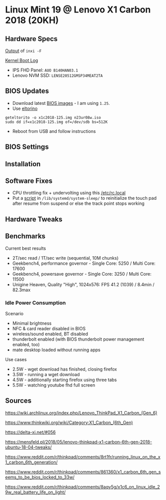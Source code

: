 # Linux Mint 19 @ Lenovo X1 Carbon 2018 (20KH)

## Hardware Specs

[Output](inxi.txt) of `inxi -F`

[Kernel Boot Log](dmesg.txt)

* IPS FHD Panel: `AUO B140HAN03.1`
* Lenovo NVM SSD: `LENSE20512GMSP34MEAT2TA`

## BIOS Updates

* Download latest [BIOS images](https://pcsupport.lenovo.com/de/en/products/LAPTOPS-AND-NETBOOKS/THINKPAD-X-SERIES-LAPTOPS/THINKPAD-X1-CARBON-6TH-GEN-TYPE-20KH-20KG/downloads/DS502282) - I am using `1.25`.
* Use [eltorino](https://aur.archlinux.org/packages/geteltorito/) 
```
geteltorito -o x1c2018-125.img n23ur08w.iso
sudo dd if=x1c2018-125.img of=/dev/sdb bs=512K
```
* Reboot from USB and follow instructions

## BIOS Settings



## Installation

## Software Fixes

* CPU throttling fix + undervolting using this [/etc/rc.local](rc.local)
* Put a [script](trackpad) in `/lib/systemd/system-sleep/` to reinitialize the touch pad after resume from suspend or else the track point stops working

## Hardware Tweaks

## Benchmarks

Current best results
* 2T/sec read / 1T/sec write (sequential, 10M chunks)
* Geekbench4, performance governor - Single Core: 5250 / Multi Core: 17600
* Geekbench4, powersave governor - Single Core: 3250 / Multi Core: 11500
* Unigine Heaven, Quality "High", 1024x576: FPS 41.2 (1039) / 8.4min / 82.3max


### Idle Power Consumption

Scenario
* Minimal brightness 
* NFC & card reader disabled in BIOS 
* wireless/sound enabled, BT disabled
* thunderbolt enabled (with BIOS thunderbolt power management enabled, too)
* mate desktop loaded without running apps

Use cases
* 2.5W - wget download has finished, closing firefox
* 3.5W - running a wget download
* 4.5W - additionally starting firefox using three tabs
* 5.5W - watching youtube fhd full screen

## Sources

https://wiki.archlinux.org/index.php/Lenovo_ThinkPad_X1_Carbon_(Gen_6)

https://www.thinkwiki.org/wiki/Category:X1_Carbon_(6th_Gen)

https://delta-xi.net/#056

https://mensfeld.pl/2018/05/lenovo-thinkpad-x1-carbon-6th-gen-2018-ubuntu-18-04-tweaks/

https://www.reddit.com/r/thinkpad/comments/8rt1fr/running_linux_on_the_x1_carbon_6th_generation/

https://www.reddit.com/r/thinkpad/comments/861360/x1_carbon_6th_gen_seems_to_be_bios_locked_to_33w/

https://www.reddit.com/r/thinkpad/comments/8aqy5g/x1c6_on_linux_idle_29w_real_battery_life_on_light/
